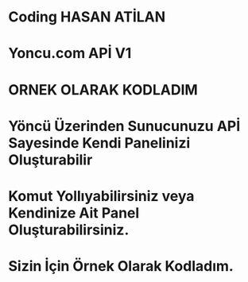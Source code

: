# Coding HASAN ATİLAN
# Yoncu.com APİ V1
# ORNEK OLARAK KODLADIM

# Yöncü Üzerinden Sunucunuzu APİ Sayesinde Kendi Panelinizi Oluşturabilir
# Komut Yollıyabilirsiniz veya Kendinize Ait Panel Oluşturabilirsiniz.
# Sizin İçin Örnek Olarak Kodladım.

